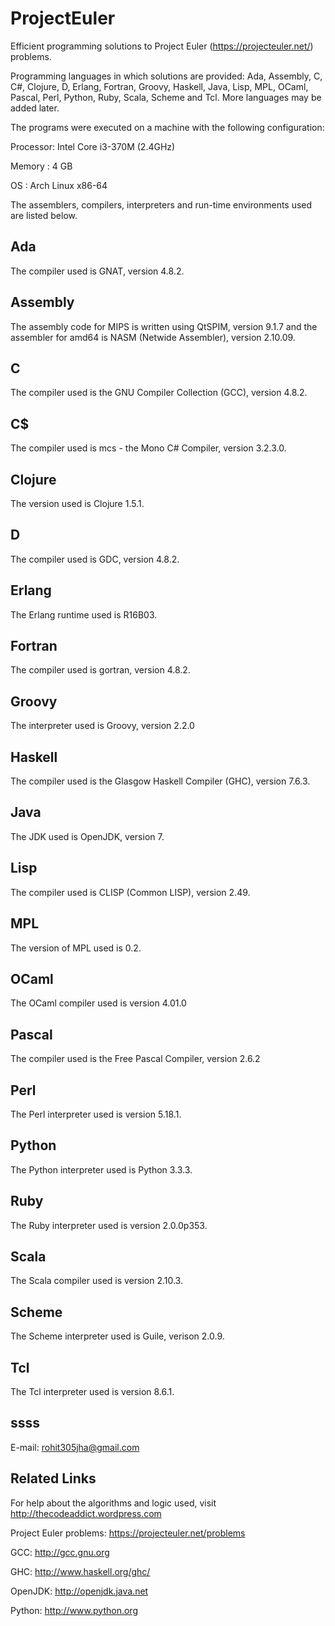 ProjectEuler
============

Efficient programming solutions to Project Euler (https://projecteuler.net/) problems.

Programming languages in which solutions are provided: Ada, Assembly, C, C#, Clojure, D, Erlang, Fortran, Groovy, Haskell, Java, Lisp, MPL, OCaml, Pascal, Perl, Python, Ruby, Scala, Scheme and Tcl. More languages may be added later.


The programs were executed on a machine with the following configuration:

Processor: Intel Core i3-370M (2.4GHz)

Memory   : 4 GB

OS       : Arch Linux x86-64


The assemblers, compilers, interpreters and run-time environments used are listed below.

Ada
---
The compiler used is GNAT, version 4.8.2.

Assembly
--------
The assembly code for MIPS is written using QtSPIM, version 9.1.7 and the assembler for amd64 is NASM (Netwide Assembler), version 2.10.09.

C
-
The compiler used is the GNU Compiler Collection (GCC), version 4.8.2.

C$
--
The compiler used is mcs - the Mono C# Compiler, version 3.2.3.0.

Clojure
------
The version used is Clojure 1.5.1.

D
-
The compiler used is GDC, version 4.8.2.

Erlang
------
The Erlang runtime used is R16B03.

Fortran
-------
The compiler used is gortran, version 4.8.2.

Groovy
------
The interpreter used is Groovy, version 2.2.0

Haskell
-------
The compiler used is the Glasgow Haskell Compiler (GHC), version 7.6.3.

Java
----
The JDK used is OpenJDK, version 7.

Lisp
----
The compiler used is CLISP (Common LISP), version 2.49.

MPL
---
The version of MPL used is 0.2.

OCaml
-----
The OCaml compiler used is version 4.01.0

Pascal
------
The compiler used is the Free Pascal Compiler, version 2.6.2

Perl
----
The Perl interpreter used is version 5.18.1.

Python
------
The Python interpreter used is Python 3.3.3.

Ruby
----
The Ruby interpreter used is version 2.0.0p353.

Scala
-----
The Scala compiler used is version 2.10.3.

Scheme
------
The Scheme interpreter used is Guile, verison 2.0.9.

Tcl
---
The Tcl interpreter used is version 8.6.1.



ssss
----
E-mail: rohit305jha@gmail.com



Related Links
--------------
For help about the algorithms and logic used, visit http://thecodeaddict.wordpress.com

Project Euler problems: https://projecteuler.net/problems

GCC: http://gcc.gnu.org

GHC: http://www.haskell.org/ghc/

OpenJDK: http://openjdk.java.net

Python: http://www.python.org

